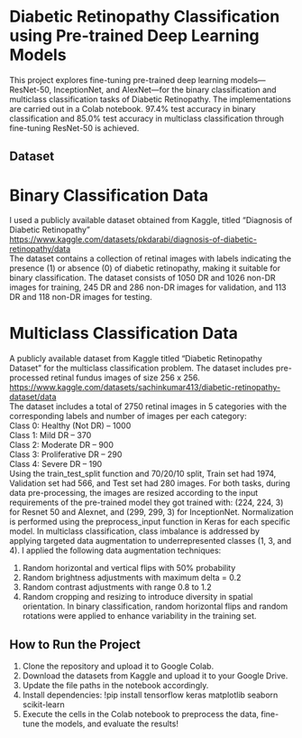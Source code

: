# Diabetic Retinopathy Classification using Pre-trained Deep Learning Models

This project explores fine-tuning pre-trained deep learning models—ResNet-50, InceptionNet, and AlexNet—for the binary classification and multiclass classification tasks of Diabetic Retinopathy. The implementations are carried out in a Colab notebook. 97.4% test accuracy in binary classification and 85.0% test accuracy in multiclass classification through fine-tuning ResNet-50 is achieved. 

## Dataset
# Binary Classification Data
I used a publicly available dataset obtained from Kaggle, titled “Diagnosis of Diabetic Retinopathy”
https://www.kaggle.com/datasets/pkdarabi/diagnosis-of-diabetic-retinopathy/data  
The dataset contains a collection of retinal images with labels indicating the presence (1) or absence (0) of diabetic
retinopathy, making it suitable for binary classification. The dataset consists of 1050 DR and 1026 non-DR images for training, 245 DR and 286 non-DR images for validation, and 113 DR and 118 non-DR images for testing. 

# Multiclass Classification Data
A publicly available dataset from Kaggle titled “Diabetic Retinopathy Dataset” for the multiclass classification problem. The dataset includes pre-processed retinal fundus images of size 256 x 256. \
https://www.kaggle.com/datasets/sachinkumar413/diabetic-retinopathy-dataset/data  \
The dataset includes a total of 2750 retinal images in 5 categories with the corresponding labels and number of images per each category: \
Class 0: Healthy (Not DR) – 1000  \
Class 1: Mild DR – 370 \
Class 2: Moderate DR – 900 \
Class 3: Proliferative DR – 290 \
Class 4: Severe DR – 190 \
Using the train_test_split function and 70/20/10 split, Train set had 1974, Validation set had 566, and Test set had 280 images.
For both tasks, during data pre-processing, the images are resized according to the input requirements of the pre-trained model they got trained with: (224, 224, 3) for Resnet 50 and Alexnet, and (299, 299, 3) for InceptionNet. Normalization is performed using the preprocess_input function in Keras for each specific model.
In multiclass classification, class imbalance is addressed by applying targeted data augmentation to underrepresented classes (1, 3, and 4). I applied the following data augmentation techniques: 
1) Random horizontal and vertical flips with 50% probability
2) Random brightness adjustments with maximum delta = 0.2
3) Random contrast adjustments with range 0.8 to 1.2
4) Random cropping and resizing to introduce diversity in spatial orientation. 
In binary classification, random horizontal flips and random rotations were applied to enhance variability in the training set.


## How to Run the Project
1) Clone the repository and upload it to Google Colab. 
2) Download the datasets from Kaggle and upload it to your Google Drive. 
3) Update the file paths in the notebook accordingly. 
4) Install dependencies: 
!pip install tensorflow keras matplotlib seaborn scikit-learn   
5) Execute the cells in the Colab notebook to preprocess the data, fine-tune the models, and evaluate the results!


